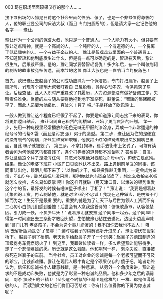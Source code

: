 003 现在职场里面硕果仅存的那个人……

接下来出场的人物是目前这个社会里面的怪胎、傻子，也是一个非常值得尊敬的人，他的职业是公司的保洁大叔（而且
专门扫厕所的），但是请大家一定记住他的名字—— 豫让。

豫让作为一个公司的保洁大叔，他只是一个普通人。一个人能力有大小，但只要有豫让这点精神，就是一个高尚的人，
一个纯粹的人，一个有道德的人，一个脱离了低级趣味的人，一个有益于企业的人。
豫让是智瑶企业里面的一个普通员工，不知道智瑶和他到底发生过什么，但是有一点可以确定的是，智瑶被灭后，豫让
很生气，后果很严重。是的，豫让同学要替智瑶复仇！多少年后，有一个叫做荆轲的刺客的故事被竞相传送，而本节的这位
豫让大叔也是一位响当当的狠角色！

首先，欧巴豫让去赵襄子的公司成功应聘为一个保洁员，专门打扫厕所。赵襄子上厕所时，发现有个猥琐大叔老盯着自
己屁股看，觉得心动不安，令保抓获了豫让。后经查证，此人入职时严重篡改了其履历，人力资源部没有做好备调工作，失
察责任难免。赵董的左右随从要将他拖到地下室杀死，赵董说：“智瑶的集团都被平了，而此人还要为他报仇，真仗义！算了
吧。”于是释放了欧巴豫让。

一般人做到豫让这个程度已经很了不起了，你要是知道豫让同志接下来的表现，你将更加瞠目结舌。
豫让回到自己租赁的阁楼里，开始了更为疯狂的计划。
第一步，先用一种电视里经常播放的无色无味无甲醛的漆涂身，弄成一个非常邋遢的神经兮兮的丐帮3 袋（而且是污衣
派）弟子的造型。
第二步，豫让因为住的是便宜的没有暖气的阁楼，所以生蜂窝炉取暖，他就把火红的蜂窝煤取出来放到嘴巴里面，自此
嗓子就被毁了。
第三步，不拿打狗棒，徒手去街市上乞讨了。可能有读者会问为何他装乞丐都自残了，连个打狗棒的道具都不准备呢？
答案是：自信。豫让坚信这个样子是没有任何一只恶犬敢跟他对视超过2 秒中的，即使它是疯狗。结果，豫让的老婆下班在
小区门口见面也认不出来。路上遇到前单位的同事，该同事认出他，眼泪儿都下来了：“以你的才干，如果投靠赵氏集团，
一定会成为亲信，不出5 年，副总级板儿没问题，那时你就也有资金储备了，想怎么收拾赵老板就怎么收拾，多么易如反掌
啊！你这样可就破（用天津口音、以爆破的架势重发这个字的音，最好发的时候有唾沫星子喷出）了相了！” 豫让说：
“我要是领着赵氏集团的工资，再去刺杀他，就是对企业的不忠诚！我现在这种做法，是明知不可知而为之！生死不是最重
要的，重要的就是为了让天下与后世为领人工资而怀有二心的小白领儿们感到羞愧！后世会有人念我这首诗的：慷慨歌燕市，从容做楚囚。引刀成一快，不负少年头！” 说着豫让就要拉
这个同事一起去。这个同事吓得第一时间跑出去三条街才敢回头望，生怕被豫让粘住去送死，边回头边高声喊到“哥们儿有
老婆孩子，不会为这个事儿犯傻的！我不跟你去我也不丢人！
咱俩‘去留肝胆两昆仑’了您哪！”
这时赵襄子的梅赛德斯开过来了，豫让潜伏在高架桥下。
赵襄子到了桥前，老天似乎给赵襄子开了一个玩笑：赵襄子的德国制造的顶级商务车竟然熄火了！
到这里，我跟诸位读者一样，多么希望豫让能够得手，遂了一个悲情英雄的愿。历史就是这么残酷，他和荆轲一样，
刺杀失败，直接被杀死在赵襄子的车前。
当今社会，员工对企业的忠诚是每一个老板可望而不可及的珍宝，比钱都难赚。豫让在现代人眼中肯定是个硕果仅存的
傻子吧。笔者始终认为，信任和忠诚被小人肆意践踏，是一种悲哀。
从另外一个角度来讲，豫让追求的不是成功和失败，他就是为了彰显一种忠诚的品质。他和多少年之后的谭嗣同、刺杀
摄政王的汪精卫（至少这个时候的汪精卫是这样的）一样，都是值得尊敬的人。
而读到此文的老板们你们可否想过：你有什么值得你的下属为你忠诚呢？